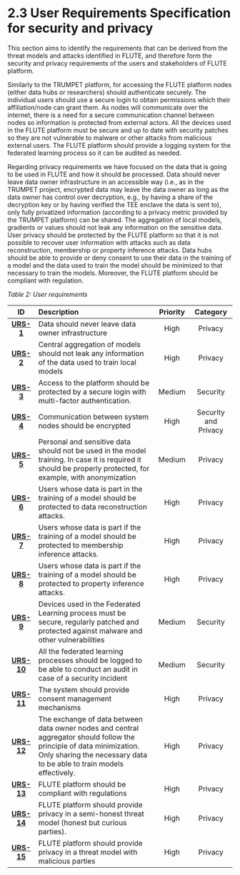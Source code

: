 # 2.3 User Requirements Specification for security and privacy

This section aims to identify the requirements that can be derived from the threat models and attacks identified in FLUTE, and therefore form the security and privacy requirements of the users and stakeholders of FLUTE platform.

Similarly to the TRUMPET platform, for accessing the FLUTE platform nodes (either data hubs or researchers) should authenticate securely.  The individual users should use a secure login to obtain permissions which their affiliation/node can grant them. As nodes will communicate over the internet, there is a need for a secure communication channel between nodes so information is protected from external actors. All the devices used in the FLUTE platform must be secure and up to date with security patches so they are not vulnerable to malware or other attacks from malicious external users. The FLUTE platform should provide a logging system for the federated learning process so it can be audited as needed.

Regarding privacy requirements we have focused on the data that is going to be used in FLUTE and how it should be processed. Data should never leave data owner infrastructure in an accessible way (i.e., as in the TRUMPET project, encrypted data may leave the data owner as long as the data owner has control over decryption, e.g., by having a share of the decryption key or by having verified the TEE enclave the data is sent to), only fully privatized information (according to a privacy metric provided by the TRUMPET platform) can be shared. The aggregation of local models, gradients or values should not leak any information on the sensitive data. User privacy should be protected by the FLUTE platform so that it is not possible to recover user information with attacks such as data reconstruction, membership or property inference attacks. Data hubs should be able to provide or deny consent to use their data in the training of a model and the data used to train the model should be minimized to that necessary to train the models. Moreover, the FLUTE platform should be compliant with regulation.

*Table 2: User requirements*

| **ID** | **Description** | **Priority** | **Category** |
|:---:|:---|:---:|:---:|
| **[URS-1](Requirements-URS-1.html)** | Data should never leave data owner infrastructure | High | Privacy |
| **[URS-2](Requirements-URS-2.html)** | Central aggregation of models should not leak any information of the data used to train local models | High | Privacy |
| **[URS-3](Requirements-URS-3.html)** | Access to the platform should be protected by a secure login with multi-factor authentication. | Medium | Security |
| **[URS-4](Requirements-URS-4.html)** | Communication between system nodes should be encrypted | High | Security and Privacy |
| **[URS-5](Requirements-URS-5.html)** | Personal and sensitive data should not be used in the model training. In case it is required it should be properly protected, for example, with anonymization | Medium | Privacy |
| **[URS-6](Requirements-URS-6.html)** | Users whose data is part in the training of a model should be protected to data reconstruction attacks. | High | Privacy |
| **[URS-7](Requirements-URS-7.html)** | Users whose data is part if the training of a model should be protected to membership inference attacks. | High | Privacy |
| **[URS-8](Requirements-URS-8.html)** | Users whose data is part if the training of a model should be protected to property inference attacks. | High | Privacy |
| **[URS-9](Requirements-URS-9.html)** | Devices used in the Federated Learning process must be secure, regularly patched and protected against malware and other vulnerabilities | Medium | Security |
| **[URS-10](Requirements-URS-10.html)** | All the federated learning processes should be logged to be able to conduct an audit in case of a security incident | Medium | Security |
| **[URS-11](Requirements-URS-11.html)** | The system should provide consent management mechanisms | High | Privacy |
| **[URS-12](Requirements-URS-12.html)** | The exchange of data between data owner nodes and central aggregator should follow the principle of data minimization. Only sharing the necessary data to be able to train models effectively. | High | Privacy |
| **[URS-13](Requirements-URS-13.html)** | FLUTE platform should be compliant with regulations | High | Privacy |
| **[URS-14](Requirements-URS-14.html)** | FLUTE platform should provide privacy in a semi-honest threat model (honest but curious parties). | High | Privacy |
| **[URS-15](Requirements-URS-15.html)** | FLUTE platform should provide privacy in a threat model with malicious parties | High | Privacy |